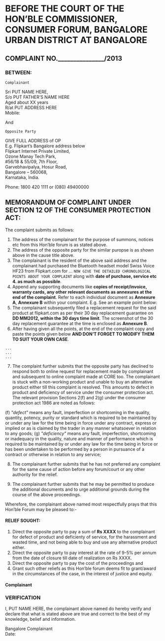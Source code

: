 # BEFORE THE COURT OF THE HON’BLE COMMISSIONER, CONSUMER FORUM, BANGALORE URBAN DISTRICT AT BANGALORE
 
## COMPLAINT NO._______________/2013

### BETWEEN:

```
Complainant
```

Sri PUT NAME HERE,  
S/o PUT FATHER’S NAME HERE  
Aged about XX years  
R/at PUT ADDRESS HERE  
Mobile:  
 
And  
 
```
Opposite Party
```

GIVE FULL ADDRESS of OP  
E.g. Flipkart’s Bangalore address below  
Flipkart Internet Private Limited,  
Ozone Manay Tech Park,  
\#56/18 & 55/09, 7th Floor,  
Garvebhavipalya, Hosur Road,  
Bangalore – 560068,  
Karnataka, India.  
  
Phone: 1800 420 1111 or (080) 49400000

## MEMORANDUM OF COMPLAINT UNDER SECTION 12 OF THE CONSUMER PROTECTION ACT:
 
The complaint submits as follows:

1. The address of the complainant for the purpose of summons, notices etc from this Hon’ble forum is as stated above.
2. The address of the opposite party for the similar puropse is as shown above in the cause title above.
3. The complainant is the resident of the above said address and the complainant had purchased the Bluetooth headset model Swiss Voice HF23 from Flipkart.com for … `NOW GIVE THE DETAILED CHRONOLOGICAL POINTS ABOUT YOUR COMPLAINT` along with **date of purchase, service etc 4. as much as possible**.
4. Append any supporting documents like **copies of receipt/invoice, warranty cards, any other relevant documents as annexures at the end of the complaint**. Refer to each individual document as **Annexure A**, **Annexure B** within your complaint. E.g. See an example point below:
5. The complainant subsequently filed a replacement request for the said product at flipkart.com as per their 30 day replacement guarantee on **DD MM2012, within the 30 days time limit**. The screenshot of the 30 day replacement guarantee at the time is enclosed as **Annexure B**.
6. After having given all the points, at the end of the complaint copy and paste the points given below **AND DON’T FORGET TO MODIFY THEM TO SUIT YOUR OWN CASE**.

  ```
...
...
...
  ```
7. The complaint further submits that the opposite party has declined to respond both to online request for replacement made by complainant and subsequent to online complaint made at CORE too. The complainant is stuck with a non-working product and unable to buy an alternative product either till this complaint is resolved. This amounts to defect in product and deficiency of service under the consumer protection act. The relevant provision Sections 2(f) and 2(g) under the consumer protection act 1986 are noted as follows:
  
  (f) _"defect"_ means any fault, imperfection or shortcoming in the quality, quantity, potency, purity or standard which is required to be maintained by or under any law for the time being in force under any contract, express or implied or as is claimed by the trader in any manner whatsoever in relation to any goods;
  (g) _"deficiency"_ means any fault, imperfection, shortcoming or inade­quacy in the quality, nature and manner of performance which is required to be maintained by or under any law for the time being in force or has been undertaken to be performed by a person in pursuance of a contract or otherwise in relation to any service;
 
8. The complainant further submits that he has not preferred any complaint for the same cause of action before any forum/court or any other authority for the relief.
 
9. The complainant further submits that he may be permitted to produce the additional documents and to urge additional grounds during the course of the above proceedings.
 
Wherefore, the complainant above named most respectfully prays that this Hon’ble Forum may be pleased to:-
 
#### RELIEF SOUGHT:
1. Direct the opposite party to pay a sum of **Rs XXXX** to the complainant for defect of product and deficienty of service, for the harassment and wasted time, and not being able to buy and use any alternative product either.
2. Direct the opposite party to pay interest at the rate of 9-5% per annum from the date of closure till date of realization on Rs XXXX.
3. Direct the opposite party to pay the cost of the proceedings and
4. Grant such other reliefs as this Hon’ble forum deems fit to grant/award in the circumstances of the case, in the interest of justice and equity.
 
#### Complainant

### VERIFICATION
I, PUT NAME HERE, the complainant above named do hereby verify and declare that what is stated above are true and correct to the best of my knowledge, belief and information.  
  
  
Bangalore	Complainant  
Date:  

